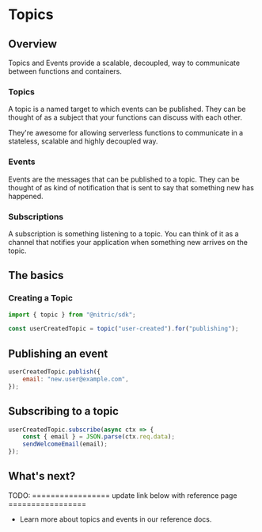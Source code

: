 # Topics

## Overview

Topics and Events provide a scalable, decoupled, way to communicate between functions and containers.

### Topics

A topic is a named target to which events can be published. They can be thought of as a subject that your functions can discuss with each other.

They're awesome for allowing serverless functions to communicate in a stateless, scalable and highly decoupled way.

### Events

Events are the messages that can be published to a topic. They can be thought of as kind of notification that is sent to say that something new has happened.

### Subscriptions

A subscription is something listening to a topic. You can think of it as a channel that notifies your application when something new arrives on the topic.

## The basics

### Creating a Topic

```javascript
import { topic } from "@nitric/sdk";

const userCreatedTopic = topic("user-created").for("publishing");
```

## Publishing an event
```javascript
userCreatedTopic.publish({
	email: "new.user@example.com",
});
```

## Subscribing to a topic
```javascript
userCreatedTopic.subscribe(async ctx => {
	const { email } = JSON.parse(ctx.req.data);
	sendWelcomeEmail(email);
});
```

## What's next?

TODO: ================= update link below with reference page =================

- Learn more about topics and events in our reference docs.


